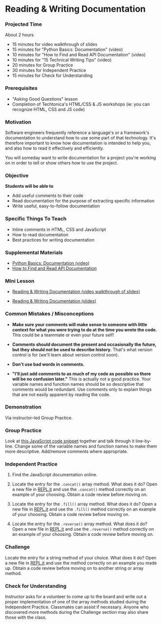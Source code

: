 # Reading & Writing Documentation

### Projected Time
About 2 hours
- 15 minutes for video walkthrough of slides
- 15 minutes for "Python Basics: Documentation" (video)
- 10 minutes for "How to Find and Read API Documentation" (video)
- 10 minutes for "15 Technical Writing Tips" (video)
- 20 minutes for Group Practice
- 30 minutes for Independent Practice
- 15 minutes for Check for Understanding

### Prerequisites
- "Asking Good Questions" lesson
- Completion of Techtonica's HTML/CSS & JS workshops (ie: you can recognize HTML, CSS and JS code)

### Motivation
Software engineers frequently reference a language's or a framework's documentation to understand how to use some part of that technology. It's therefore important to know how documentation is intended to help you, and also how to read it effectively and efficiently.

You will someday want to write documentation for a project you're working on in order to tell or show others how to use the project.

### Objective
**Students will be able to** 
- Add useful comments to their code
- Read documentation for the purpose of extracting specific information
- Write useful, easy-to-follow documentation

### Specific Things To Teach
- Inline comments in HTML, CSS and JavaScript
- How to read documentation
- Best practices for writing documentation

### Supplemental Materials
- [Python Basics: Documentation (video)](https://www.youtube.com/watch?v=E7fDz2Gm0mI)
- [How to Find and Read API Documentation](https://www.youtube.com/watch?v=xjU8LBQu53U)

### Mini Lesson
- [Reading & Writing Documentation (video walkthrough of slides)](https://drive.google.com/open?id=1lZGZP9eoVUwU1_zQFtI76n3QH0BdlE4f)

- [Reading & Writing Documentation (slides)](https://docs.google.com/presentation/d/18CJBM1Z6IA4MGGy6phf2bJN5gOrzQ64y1coIMcq8te0/edit?usp=sharing)

### Common Mistakes / Misconceptions
- **Make sure your comments will make sense to someone with little context for what you were trying to do at the time you wrote the code.** This could be a teammate or even your future self!

- **Comments should document the present and occasionally the future, but they should not be used to describe history.** That's what version control is for (we'll learn about version control soon).

- **Don't use bad words in comments.**

- **"I'll just add comments to as much of my code as possible so there will be no confusion later."** This is actually not a good practice. Your variable names and function names should be so descriptive that comments would be redundant. Use comments only to explain things that are not easily apparent by reading the code.

### Demonstration

Via instructor-led Group Practice.

### Group Practice

Look at [this JavaScript code snippet](https://repl.it/repls/MelodicSilkyQueenbee) together and talk through it line-by-line. Change some of the variable names and function names to make them more descriptive. Add/remove comments where appropriate. 

### Independent Practice

1. Find the JavaScript documentation online.

2. Locate the entry for the `.concat()` array method. What does it do? Open a new file in [REPL.it](http://www.repl.it) and use the `.concat()` method correctly on an example of your choosing. Obtain a code review before moving on.

3. Locate the entry for the `.fill()` array method. What does it do? Open a new file in [REPL.it](http://www.repl.it) and use the `.fill()` method correctly on an example of your choosing. Obtain a code review before moving on.

4. Locate the entry for the `.reverse()` array method. What does it do? Open a new file in [REPL.it](http://www.repl.it) and use the `.reverse()` method correctly on an example of your choosing. Obtain a code review before moving on.

### Challenge

Locate the entry for a string method of your choice. What does it do? Open a new file in [REPL.it](http://www.repl.it) and use the method correctly on an example you made up. Obtain a code review before moving on to another string or array method.

### Check for Understanding
Instructor asks for a volunteer to come up to the board and write out a proper implementation of one of the array methods studied during the Independent Practice. Classmates can assist if necessary. Anyone who discovered more methods during the Challenge section may also share those with the class.

